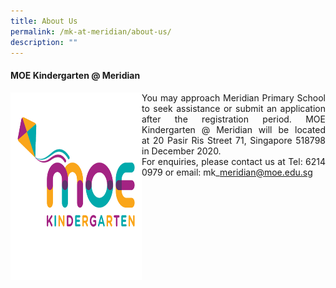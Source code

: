```yaml
---
title: About Us
permalink: /mk-at-meridian/about-us/
description: ""
---
```

#### MOE Kindergarten @ Meridian
<img src="/images/MK@Meridian/MK%20Logo.png" alt="Girl in a jacket" style="width:210px;height:300px; float:left"> <p align = "justify">You may approach Meridian Primary School to seek assistance or submit an application after the registration period.
MOE Kindergarten @ Meridian will be located at 20 Pasir Ris Street 71, Singapore 518798 in December 2020.<br>
For enquiries, please contact us at Tel: 6214 0979
or email: mk\_meridian@moe.edu.sg</p>
